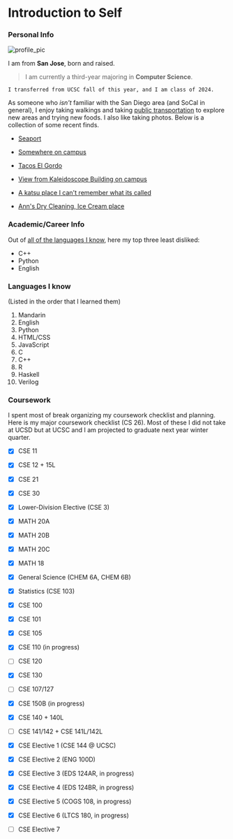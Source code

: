 # Introduction to Self

### Personal Info

![profile_pic](https://user-images.githubusercontent.com/43154527/230321557-555d40a3-8408-4a39-9c04-b106ac96d122.jpg)

I am from **San Jose**, born and raised. 

> I am currently a third-year majoring in **Computer Science**. 

```
I transferred from UCSC fall of this year, and I am class of 2024. 
```
As someone who _isn't_ familiar with the San Diego area (and SoCal in general), I enjoy taking walkings and 
taking [public transportation](https://www.sdmts.com/) to explore new areas and trying 
new foods. I also like taking photos. Below is a collection of some recent finds. 


- [Seaport](photos/photo1.jpg)

- [Somewhere on campus](photos/photo2.jpg)

- [Tacos El Gordo](photos/photo3.jpg)

- [View from Kaleidoscope Building on campus](photos/photo4.jpg)

- [A katsu place I can't remember what its called](photos/photo5.jpg)

- [Ann's Dry Cleaning, Ice Cream place](photos/photo6.jpg)


### Academic/Career Info

Out of [all of the languages I know](https://github.com/jesszhu71/CSE110_Page/new/main#languages-i-know), 
here my top three least disliked:

- C++
- Python
- English


### Languages I know

(Listed in the order that I learned them)

1. Mandarin
2. English
3. Python
4. HTML/CSS
5. JavaScript
6. C
7. C++
8. R
9. Haskell
10. Verilog


### Coursework

I spent most of break organizing my coursework checklist and planning. Here is my major coursework 
checklist (CS 26). Most of these I did not take at UCSD but at UCSC and I am projected to graduate next year winter quarter. 

- [x] CSE 11
- [x] CSE 12 + 15L
- [x] CSE 21
- [x] CSE 30
- [x] Lower-Division Elective (CSE 3)
- [x] MATH 20A
- [x] MATH 20B
- [x] MATH 20C
- [x] MATH 18
- [x] General Science (CHEM 6A, CHEM 6B)
- [x] Statistics (CSE 103)
- [x] CSE 100
- [x] CSE 101
- [x] CSE 105
- [x] CSE 110 (in progress)
- [ ] CSE 120
- [x] CSE 130
- [ ] CSE 107/127
- [x] CSE 150B (in progress)
- [x] CSE 140 + 140L
- [ ] CSE 141/142 + CSE 141L/142L
- [x] CSE Elective 1 (CSE 144 @ UCSC)
- [x] CSE Elective 2 (ENG 100D)
- [x] CSE Elective 3 (EDS 124AR, in progress)
- [x] CSE Elective 4 (EDS 124BR, in progress)
- [x] CSE Elective 5 (COGS 108, in progress)
- [x] CSE Elective 6 (LTCS 180, in progress)
- [ ] CSE Elective 7





